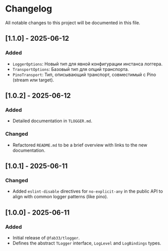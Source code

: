 # Changelog

All notable changes to this project will be documented in this file.

## [1.1.0] - 2025-06-12

### Added
- `LoggerOptions`: Новый тип для явной конфигурации инстанса логгера.
- `TransportOptions`: Базовый тип для опций транспорта.
- `PinoTransport`: Тип, описывающий транспорт, совместимый с Pino (stream или target).

## [1.0.2] - 2025-06-12

### Added
- Detailed documentation in `TLOGGER.md`.

### Changed
- Refactored `README.md` to be a brief overview with links to the new documentation.

## [1.0.1] - 2025-06-11

### Changed
- Added `eslint-disable` directives for `no-explicit-any` in the public API to align with common logger patterns (like pino).

## [1.0.0] - 2025-06-11

### Added
- Initial release of `@fab33/tlogger`.
- Defines the abstract `TLogger` interface, `LogLevel` and `LogBindings` types.
